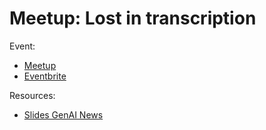 
# Meetup: Lost in transcription

Event:
- [Meetup](https://www.meetup.com/generative-ai-nantes/events/304739724)
- [Eventbrite](https://www.eventbrite.com/e/s3e4-conf-de-gladia-lost-in-transcription-tickets-1094343483819?aff=oddtdtcreator)

Resources:
- [Slides GenAI News](./genai-news.pdf)
